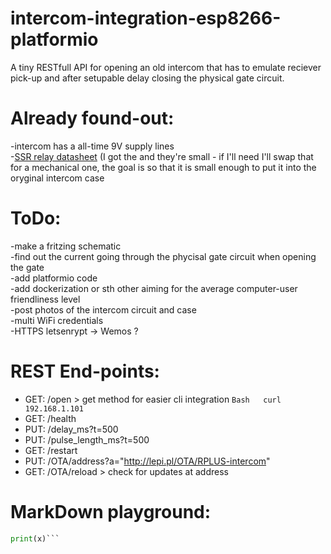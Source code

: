 # intercom-integration-esp8266-platformio
A tiny RESTfull API for opening an old intercom that has to emulate reciever pick-up and after setupable delay closing the physical gate circuit.


# Already found-out:

-intercom has a all-time 9V supply lines  
-[SSR relay datasheet](https://omronfs.omron.com/en_US/ecb/products/pdf/en-g3mc.pdf) (I got the and they're small - if I'll need I'll swap that for a mechanical one, the goal is so that it is small enough to put it into the oryginal intercom case

# ToDo:

-make a fritzing schematic  
-find out the current going through the phycisal gate circuit when opening the gate  
-add platformio code  
-add dockerization or sth other aiming for the average computer-user friendliness level  
-post photos of the intercom circuit and case  
-multi WiFi credentials  
-HTTPS letsenrypt → Wemos ?  

# REST End-points:

- GET: /open  > get method for easier cli integration ```Bash  
curl 192.168.1.101```
- GET: /health  
- PUT: /delay_ms?t=500  
- PUT: /pulse_length_ms?t=500  
- GET: /restart
- PUT: /OTA/address?a="http://lepi.pl/OTA/RPLUS-intercom"
- GET: /OTA/reload > check for updates at address


# MarkDown playground:
```python
print(x)```
